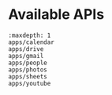 # Available APIs
```{toctree}
:maxdepth: 1
apps/calendar
apps/drive
apps/gmail
apps/people
apps/photos
apps/sheets
apps/youtube
```
